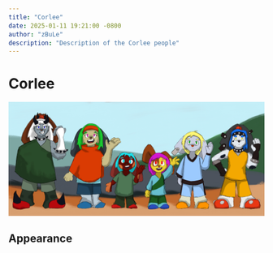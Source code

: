 ```yaml
---
title: "Corlee"
date: 2025-01-11 19:21:00 -0800
author: "zBuLe"
description: "Description of the Corlee people"
---
```


# Corlee

![Corlee Design Study](/images/corlee_design_study.jpg "Corlee Design Study")  

## Appearance
